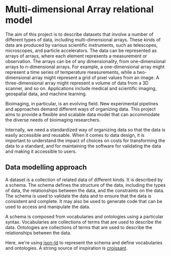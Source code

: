 # Multi-dimensional Array relational model

The aim of this project is to describe datasets that involve a number of
different types of data, including multi-dimensional arrays. These kinds of data
are produced by various scientific instruments, such as telescopes, microscopes,
and particle accelerators. The data can be represented as arrays of arrays,
where each element represents a measurement or observation. The arrays can be
of any dimensionality, from one-dimensional arrays to n-dimensional arrays. For
example, a one-dimensional array might represent a time series of temperature
measurements, while a two-dimensional array might represent a grid of pixel
values from an image. A three-dimensional array might represent a volume of data
from a 3D scanner, and so on. Applications include medical and
scientific imaging, geospatial data, and machine learning.

Bioimaging, in particular, is an evolving field. New experimental pipelines
and approaches demand different ways of organizing data. This project aims to
provide a flexible and scalable data model that can accommodate the diverse
needs of bioimaging researchers.

Internally, we need a standardized way of organizing data so that the data is
easily accessible and reusable. When it comes to data design, it is important
to understand the impact of choices on costs for transforming the data to a
standard, and for maintaining the software for validating the data and making it
accessible to users.

## Data modelling approach

A dataset is a collection of related data of different kinds. It is described by
a schema. The schema defines the structure of the data, including the types of
data, the relationships between the data, and the constraints on the data. The
schema is used to validate the data and to ensure that the data is consistent
and complete. It may also be used to generate code that can be used to
access and manipulate the data.

A schema is composed from vocabularies and ontologies using a particular syntax.
Vocabularies are collections of terms that are used to describe the data.
Ontologies are collections of terms that are used to describe the relationships
between the data.

Here, we're using [json-ld](https://json-ld.org/) to represent the schema and
define vocabularies and ontologies. A strong source of inspiration is [croissant](https://croissant.dev/).

